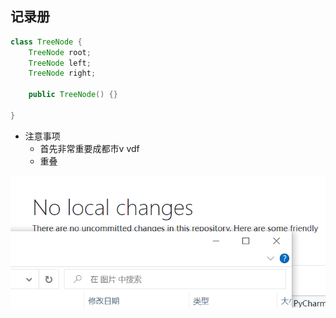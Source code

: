 ## 记录册

~~~java
class TreeNode {
    TreeNode root;
    TreeNode left;
    TreeNode right;
    
    public TreeNode() {}
    
}
~~~

- 注意事项
  - 首先非常重要成都市v vdf
  - 重叠

![Alt Text](https://github.com/Lumiya-amiy/remote-test/blob/main/%E5%9B%BE%E7%89%87/%E7%83%A6%E7%83%A6%E7%83%A6.png)
